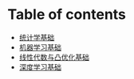 # Table of contents

* [统计学基础](README.md)
* [机器学习基础](ji-qi-xue-xi-ji-chu.md)
* [线性代数与凸优化基础](xian-xing-dai-shu-yu-tu-you-hua-ji-chu.md)
* [深度学习基础](shen-du-xue-xi-ji-chu.md)
